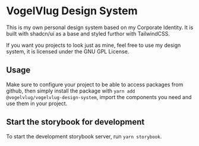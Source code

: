 # VogelVlug Design System

This is my own personal design system based on my Corporate Identity. It is built with shadcn/ui as a base and styled furthor with TailwindCSS.

If you want you projects to look just as mine, feel free to use my design system, it is licensed under the GNU GPL License.

## Usage

Make sure to configure your project to be able to access packages from github, then simply install the package with `yarn add @vogelvlug/vogelvlug-design-system`, import the components you need and use them in your project.

## Start the storybook for development

To start the development storybook server, run `yarn storybook`.